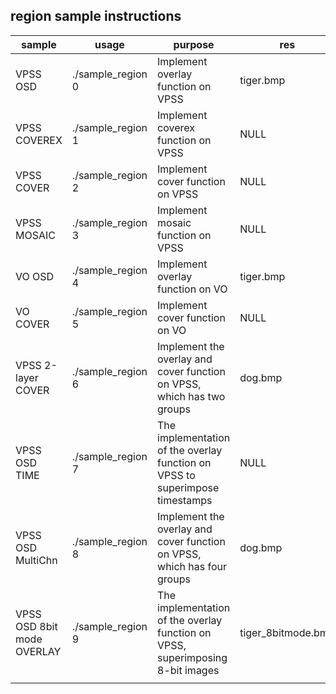 ## region sample instructions



| sample                     | usage                | purpose                                                                         | res                |
| -------------------------- | -------------------- | ------------------------------------------------------------------------------- | ------------------ |
| VPSS OSD                   | ./sample_region 0    | Implement overlay function on VPSS                                              | tiger.bmp          |
| VPSS COVEREX               | ./sample_region 1    | Implement coverex function on VPSS                                              | NULL               |
| VPSS COVER                 | ./sample_region 2    | Implement cover function on VPSS                                                | NULL               |
| VPSS MOSAIC                | ./sample_region 3    | Implement mosaic function on VPSS                                               | NULL               |
| VO OSD                     | ./sample_region 4    | Implement overlay function on VO                                                | tiger.bmp          |
| VO COVER                   | ./sample_region 5    | Implement cover function on VO                                                  | NULL               |
| VPSS 2-layer COVER         | ./sample_region 6    | Implement the overlay and cover function on VPSS, which has two groups          | dog.bmp            |
| VPSS OSD TIME              | ./sample_region 7    | The implementation of the overlay function on VPSS to superimpose timestamps    | NULL               |
| VPSS OSD MultiChn          | ./sample_region 8    | Implement the overlay and cover function on VPSS, which has four groups         | dog.bmp            |
| VPSS OSD 8bit mode OVERLAY | ./sample_region 9    | The implementation of the overlay function on VPSS, superimposing 8-bit images  | tiger_8bitmode.bmp |
|                            |                      |                                                                                 |                    |

